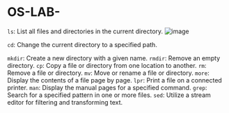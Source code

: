# OS-LAB-

`ls`: List all files and directories in the current directory.
![image](https://github.com/strawhat-90/OS-LAB-1/assets/142776115/aa78238d-92dc-4e50-ad2f-fbe0bc6b7fb9)


 `cd`: Change the current directory to a specified path.
 
 `mkdir`: Create a new directory with a given name.
`rmdir`: Remove an empty directory.
 `cp`: Copy a file or directory from one location to another.
 `rm`: Remove a file or directory.
 `mv`: Move or rename a file or directory.
 `more`: Display the contents of a file page by page.
 `lpr`: Print a file on a connected printer.
 `man`: Display the manual pages for a specified command.
 `grep`: Search for a specified pattern in one or more files.
`sed`: Utilize a stream editor for filtering and transforming text.
